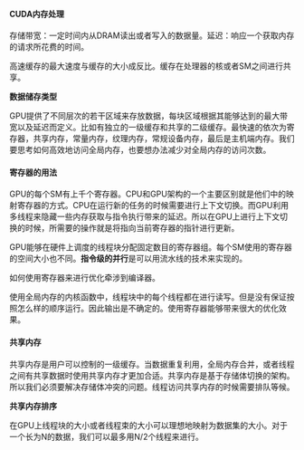 #### CUDA内存处理

存储带宽：一定时间内从DRAM读出或者写入的数据量。延迟：响应一个获取内存的请求所花费的时间。

高速缓存的最大速度与缓存的大小成反比。缓存在处理器的核或者SM之间进行共享。

**数据储存类型**

GPU提供了不同层次的若干区域来存放数据，每块区域根据其能够达到的最大带宽以及延迟而定义。比如有独立的一级缓存和共享的二级缓存。最快速的依次为寄存器，共享内存，常量内存，纹理内存，常规设备内存，最后是主机端内存。我们要思考如何高效地访问全局内存，也要想办法减少对全局内存的访问次数。

#### 寄存器的用法

GPU的每个SM有上千个寄存器。CPU和GPU架构的一个主要区别就是他们中的映射寄存器的方式。CPU在运行新的任务的时候需要进行上下文切换。而GPU利用多线程来隐藏一些内存获取与指令执行带来的延迟。所以在GPU上进行上下文切换的时候，所需要的操作就是将指向当前寄存器的指针进行更新。

GPU能够在硬件上调度的线程块分配固定数目的寄存器组。每个SM使用的寄存器的空间大小也不同。**指令级的并行**是可以用流水线的技术来实现的。

如何使用寄存器来进行优化牵涉到编译器。

使用全局内存的内核函数中，线程块中的每个线程都在进行读写。但是没有保证按照怎么样的顺序运行。因此输出是不确定的。使用寄存器能够带来很大的优化效果。

#### 共享内存

共享内存是用户可以控制的一级缓存。当数据重复利用，全局内存合并，或者线程之间有共享数据时使用共享内存才更加合适。共享内存是基于存储体切换的架构。所以我们必须要解决存储体冲突的问题。线程访问共享内存的时候需要排队等候。

**共享内存排序**

在GPU上线程块的大小或者线程束的大小可以理想地映射为数据集的大小。对于一个长为N的数据，我们可以最多用N/2个线程来进行。